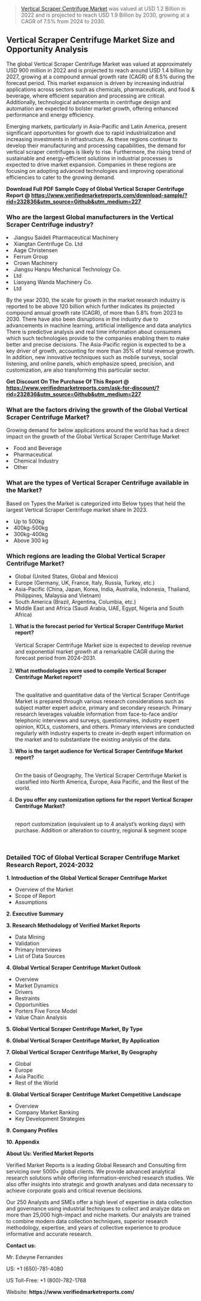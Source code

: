 <blockquote><p><p><a href="https://www.verifiedmarketreports.com/download-sample/?rid=232836&utm_source=Github&utm_medium=227" target="_blank">Vertical Scraper Centrifuge Market</a> was valued at USD 1.2 Billion in 2022 and is projected to reach USD 1.9 Billion by 2030, growing at a CAGR of 7.5% from 2024 to 2030.</p></blockquote><p><h2>Vertical Scraper Centrifuge Market Size and Opportunity Analysis</h2><p>The global Vertical Scraper Centrifuge Market was valued at approximately USD 900 million in 2022 and is projected to reach around USD 1.4 billion by 2027, growing at a compound annual growth rate (CAGR) of 8.5% during the forecast period. This market expansion is driven by increasing industrial applications across sectors such as chemicals, pharmaceuticals, and food & beverage, where efficient separation and processing are critical. Additionally, technological advancements in centrifuge design and automation are expected to bolster market growth, offering enhanced performance and energy efficiency.</p><p>Emerging markets, particularly in Asia-Pacific and Latin America, present significant opportunities for growth due to rapid industrialization and increasing investments in infrastructure. As these regions continue to develop their manufacturing and processing capabilities, the demand for vertical scraper centrifuges is likely to rise. Furthermore, the rising trend of sustainable and energy-efficient solutions in industrial processes is expected to drive market expansion. Companies in these regions are focusing on adopting advanced technologies and improving operational efficiencies to cater to the growing demand.</p></p><p class=""><strong>Download Full PDF Sample Copy of Global Vertical Scraper Centrifuge Report @ <a href="https://www.verifiedmarketreports.com/download-sample/?rid=232836&amp;utm_source=Github&amp;utm_medium=227" target="_blank">https://www.verifiedmarketreports.com/download-sample/?rid=232836&amp;utm_source=Github&amp;utm_medium=227</a></strong></p><h3 id="" class="">Who are the largest Global manufacturers in the Vertical Scraper Centrifuge industry?</h3><p><li>Jiangsu Saideli Pharmaceutical Machinery</li><li> Xiangtan Centrifuge Co. Ltd</li><li> Aage Christensen</li><li> Ferrum Group</li><li> Crown Machinery</li><li> Jiangsu Hanpu Mechanical Technology Co.</li><li> Ltd</li><li> Liaoyang Wanda Machinery Co.</li><li>Ltd</li></p><div class=""><div class="" dir="" data-message-author-role="" data-message-id="" data-message-model-slug=""><div class=""><div class=""><div class=""><div class="" dir="" data-message-author-role="" data-message-id="" data-message-model-slug=""><div class=""><div class=""><p>By the year 2030, the scale for growth in the market research industry is reported to be above 120 billion which further indicates its projected compound annual growth rate (CAGR), of more than 5.8% from 2023 to 2030. There have also been disruptions in the industry due to advancements in machine learning, artificial intelligence and data analytics There is predictive analysis and real time information about consumers which such technologies provide to the companies enabling them to make better and precise decisions. The Asia-Pacific region is expected to be a key driver of growth, accounting for more than 35% of total revenue growth. In addition, new innovative techniques such as mobile surveys, social listening, and online panels, which emphasize speed, precision, and customization, are also transforming this particular sector.</p><p><strong>Get Discount On The Purchase Of This Report @&nbsp; <a href="https://www.verifiedmarketreports.com/ask-for-discount/?rid=232836&amp;utm_source=Github&amp;utm_medium=227" target="_blank">https://www.verifiedmarketreports.com/ask-for-discount/?rid=232836&amp;utm_source=Github&amp;utm_medium=227</a></strong></p></div></div></div></div></div></div></div></div><h3 id="" class="">What are the factors driving the growth of the Global Vertical Scraper Centrifuge Market?</h3><p id="" class="">Growing demand for below applications around the world has had a direct impact on the growth of the Global Vertical Scraper Centrifuge Market</p><p id="" class=""><li>Food and Beverage</li><li> Pharmaceutical</li><li> Chemical Industry</li><li> Other</li></p><h3 id="" class="">What are the types of Vertical Scraper Centrifuge available in the Market?</h3><p id="" class="">Based on Types the Market is categorized into Below types that held the largest Vertical Scraper Centrifuge market share In 2023.</p><p id="" class=""><li>Up to 500kg</li><li> 400kg-500kg</li><li> 300kg-400kg</li><li> Above 300 kg</li></p><h3 id="" class="">Which regions are leading the Global Vertical Scraper Centrifuge Market?</h3><ul><li>Global (United States, Global and Mexico)</li><li>Europe (Germany, UK, France, Italy, Russia, Turkey, etc.)</li><li>Asia-Pacific (China, Japan, Korea, India, Australia, Indonesia, Thailand, Philippines, Malaysia and Vietnam)</li><li>South America (Brazil, Argentina, Columbia, etc.)</li><li>Middle East and Africa (Saudi Arabia, UAE, Egypt, Nigeria and South Africa)</li></ul><p><ol><li><strong>What is the forecast period for Vertical Scraper Centrifuge Market report?<br /></strong><br /><span data-sheets-root="1" data-sheets-value="{&quot;1&quot;:2,&quot;2&quot;:&quot;XXXX size is expected to develop revenue and exponential market growth at a remarkable CAGR during the forecast period from 2024&ndash;2030.&quot;}" data-sheets-userformat="{&quot;2&quot;:12674,&quot;4&quot;:{&quot;1&quot;:2,&quot;2&quot;:16776960},&quot;10&quot;:2,&quot;11&quot;:0,&quot;15&quot;:&quot;Arial&quot;,&quot;16&quot;:12}">Vertical Scraper Centrifuge Market size is expected to develop revenue and exponential market growth at a remarkable CAGR during the forecast period from 2024&ndash;2031.</span><br /><br /></li><li><strong>What methodologies were used to compile Vertical Scraper Centrifuge Market report?<br /><br /></strong><p>The qualitative and quantitative data of the&nbsp;Vertical Scraper Centrifuge Market is prepared through various research considerations such as subject matter expert advice, primary and secondary research. Primary research leverages valuable information from face-to-face and/or telephonic interviews and surveys, questionnaires, industry expert opinion, KOLs, customers, and others. Primary interviews are conducted regularly with industry experts to create in-depth expert information on the market and to substantiate the existing analysis of the data.&nbsp;</p></li><li><strong>Who is the target audience for Vertical Scraper Centrifuge Market report?<br /><br /></strong><p>On the basis of Geography, The&nbsp;Vertical Scraper Centrifuge Market is classified into North America, Europe, Asia Pacific, and the Rest of the world.</p></li><li><strong>Do you offer any customization options for the report Vertical Scraper Centrifuge Market?<br /><br /></strong><p>report customization (equivalent up to 4 analyst&rsquo;s working days) with purchase. Addition or alteration to country, regional &amp; segment scope</p><p>&nbsp;</p></li></ol></p><h3 id="" class="">Detailed TOC of Global Vertical Scraper Centrifuge Market Research Report, 2024-2032</h3><p id="" class=""><strong>1. Introduction of the Global Vertical Scraper Centrifuge Market</strong></p><ul><li>Overview of the Market</li><li>Scope of Report</li><li>Assumptions</li></ul><p id="" class=""><strong>2. Executive Summary</strong></p><p id="" class=""><strong>3. Research Methodology of&nbsp;Verified Market Reports</strong></p><ul><li>Data Mining</li><li>Validation</li><li>Primary Interviews</li><li>List of Data Sources</li></ul><p id="" class=""><strong>4. Global Vertical Scraper Centrifuge Market Outlook</strong></p><ul><li>Overview</li><li>Market Dynamics</li><li>Drivers</li><li>Restraints</li><li>Opportunities</li><li>Porters Five Force Model</li><li>Value Chain Analysis</li></ul><p id="" class=""><strong>5. Global Vertical Scraper Centrifuge Market, By&nbsp;Type</strong></p><p id="" class=""><strong>6. Global Vertical Scraper Centrifuge Market, By Application</strong></p><p id="" class=""><strong>7. Global Vertical Scraper Centrifuge Market, By Geography</strong></p><ul><li>Global</li><li>Europe</li><li>Asia Pacific</li><li>Rest of the World</li></ul><p id="" class=""><strong>8. Global Vertical Scraper Centrifuge Market Competitive Landscape</strong></p><ul><li>Overview</li><li>Company Market Ranking</li><li>Key Development Strategies</li></ul><p id="" class=""><strong>9. Company Profiles</strong></p><p id="" class=""><strong>10. Appendix</strong></p><p id="" class=""><strong>About Us: Verified Market Reports</strong></p><p id="" class="">Verified Market Reports is a leading Global Research and Consulting firm servicing over 5000+ global clients. We provide advanced analytical research solutions while offering information-enriched research studies. We also offer insights into strategic and growth analyses and data necessary to achieve corporate goals and critical revenue decisions.</p><p id="" class="">Our 250 Analysts and SMEs offer a high level of expertise in data collection and governance using industrial techniques to collect and analyze data on more than 25,000 high-impact and niche markets. Our analysts are trained to combine modern data collection techniques, superior research methodology, expertise, and years of collective experience to produce informative and accurate research.</p><p id="" class=""><strong>Contact us:</strong></p><p id="" class="">Mr. Edwyne Fernandes</p><p id="" class="">US: +1 (650)-781-4080</p><p id="" class="">US Toll-Free: +1 (800)-782-1768</p><p id="" class="">Website: <a target="" data-test-app-aware-link=""><strong>https://www.verifiedmarketreports.com/</strong></a></p>
